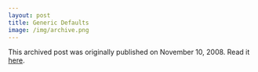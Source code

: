 ```yaml
---
layout: post
title: Generic Defaults
image: /img/archive.png
---
```

This archived post was originally published on November 10, 2008. Read it [here](/alex.ciobanu.org/index970c.html).
